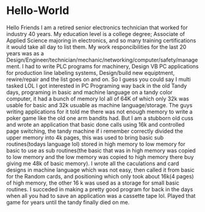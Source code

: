 # Hello-World
Hello Friends
I am a retired senior electronics technician that worked for industry 40 years. 
My education level is a college degree; Associate of Applied Science majoring in electronics, and so many training certifications it would take all day to list them.  My work responcibilities for the last 20 years was as a Design/Engineer/technician/mechanic/networking/computer/safety/management.
I had to write PLC programs for machinery, Design VB PC applications for production line labeling systems, Design/build new equiptment, rewire/repair and the list goes on and on. So I guess you could say I multi tasked LOL
I got interested in PC Programing way back in the old Tandy days, programing in basic and machine language on a tandy color computer, it had a bunch of memory lol all of 64K of which only 32k was usable for basic and 32k usuable as machine language/storage. The guys writing applications for it told me there was not enough memory to write a poker game like the old one arm bandits had. But I am a stubborn old cuss and wrote an application that basic done calls using 16k and controlled page switching, the tandy machine if i remember correctly divided the upper memory into 4k pages, this was used to bring basic sub routines(todays language lol) stored in high memory to low memory for basic to use as sub routines(the basic that was in high memory was copied to low memory and the low memory was copied to high memory there buy giving me 48k of basic memory). I wrote all the caculations and card designs in machine language which was not easy, then called it from basic for the Random cards, and positioning which only took about 16k(4 pages) of high memory, the other 16 k was used as a storage for small basic routines. I succeded in making a pretty good program for back in the days when all you had to save an application was a cassette tape lol. Played that game for years until the tandy finally died on me. 
